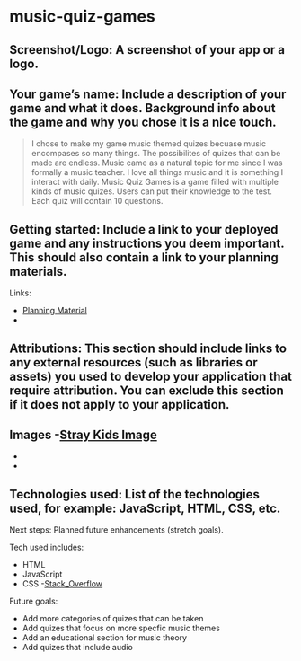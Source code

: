 # music-quiz-games

## **Screenshot/Logo**: A screenshot of your app or a logo.

## **Your game’s name**: Include a description of your game and what it does. Background info about the game and why you chose it is a nice touch.

> I chose to make my game music themed quizes becuase music encompases so many things. The possibilites of quizes that can be made are endless. Music came as a natural topic for me since I was formally a music teacher. I love all things music and it is something I interact with daily. Music Quiz Games is a game filled with multiple kinds of music quizes. Users can put their knowledge to the test. Each quiz will contain 10 questions.

## **Getting started**: Include a link to your deployed game and any instructions you deem important. This should also contain a link to your planning materials.

Links:
- [Planning Material](https://docs.google.com/document/d/11ReMov305tonV5zH8cCv0LEoBBh5YpxjILkXS5Cu-pU/edit?usp=sharing)
- 

## **Attributions**: This section should include links to any external resources (such as libraries or assets) you used to develop your application that require attribution. You can exclude this section if it does not apply to your application.
Images
-[Stray Kids Image]("https://thebiaslist.com/wp-content/uploads/2025/06/stray-kids-hollow.jpg")
-
-
-
## **Technologies used**: List of the technologies used, for example: JavaScript, HTML, CSS, etc.
Next steps: Planned future enhancements (stretch goals).

Tech used includes:
- HTML
- JavaScript
- CSS
-[Stack_Overflow](https://stackoverflow.com/questions/38003222/javascript-adding-images-to-objects-via-object-literal-notation)

Future goals:
- Add more categories of quizes that can be taken
- Add quizes that focus on more specfic music themes
- Add an educational section for music theory
- Add quizes that include audio